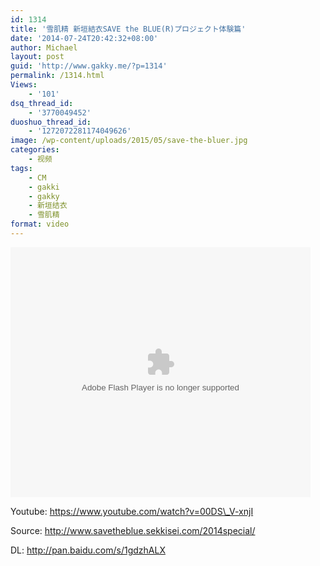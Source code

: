 ```yaml
---
id: 1314
title: '雪肌精 新垣結衣SAVE the BLUE(R)プロジェクト体験篇'
date: '2014-07-24T20:42:32+08:00'
author: Michael
layout: post
guid: 'http://www.gakky.me/?p=1314'
permalink: /1314.html
Views:
    - '101'
dsq_thread_id:
    - '3770049452'
duoshuo_thread_id:
    - '1272072281174049626'
image: /wp-content/uploads/2015/05/save-the-bluer.jpg
categories:
    - 视频
tags:
    - CM
    - gakki
    - gakky
    - 新垣结衣
    - 雪肌精
format: video
---
```


<embed align="middle" allowfullscreen="allowfullscreen" allowscriptaccess="always" height="400" quality="high" src="http://player.youku.com/player.php/sid/XNzQ0NzAwMDI0/v.swf" type="application/x-shockwave-flash" width="480"></embed>

Youtube: https://www.youtube.com/watch?v=00DS\_V-xnjI

Source: http://www.savetheblue.sekkisei.com/2014special/

DL: <http://pan.baidu.com/s/1gdzhALX>